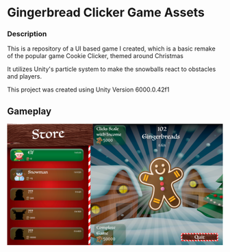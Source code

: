 # Gingerbread Clicker Game Assets
### Description
This is a repository of a UI based game I created, which is a basic remake of the popular game Cookie Clicker, themed around Christmas

It utilizes Unity's particle system to make the snowballs react to obstacles and players.

This project was created using Unity Version 6000.0.42f1

## Gameplay
![Snowball Fight Gameplay](Screenshots/Clicker_Game.png)
